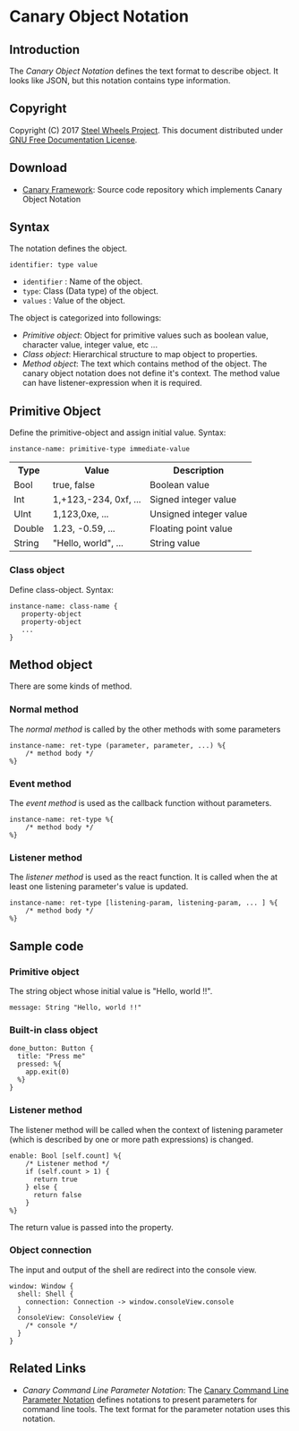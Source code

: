 # Canary Object Notation

## Introduction
The *Canary Object Notation* defines the text format to describe object. It looks like JSON, but this notation contains type information.

## Copyright
Copyright (C) 2017 [Steel Wheels Project](http://steelwheels.github.io). This document distributed under
[GNU Free Documentation License](https://www.gnu.org/licenses/fdl-1.3.en.html).

## Download
- [Canary Framework](https://github.com/steelwheels/Canary): Source code repository which implements Canary Object Notation

## Syntax
The notation defines the object.

`identifier: type value`
  - `identifier` : Name of the object.
  - `type`: Class (Data type) of the object.
  - `values` : Value of the object.

The object is categorized into followings:
  * *Primitive object*: Object for primitive values such as boolean value, character value, integer value, etc ...
  * *Class object*: Hierarchical structure to map object to properties.
  * *Method object*: The text which contains method of the object. The canary object notation does not define it's context. The method value can have listener-expression when it is required.

## Primitive Object
Define the primitive-object and assign initial value.
Syntax:

````instance-name: primitive-type immediate-value````

<table>
<tr>
  <th>Type</th><th>Value</th><th>Description</th>
</tr>
<tr>
  <td>Bool</td><td>true, false</td><td>Boolean value</td>
</tr>
<tr>
  <td>Int</td><td>1,+123,-234, 0xf, ...</td><td>Signed integer value</td>
</tr>
<tr>
  <td>UInt</td><td>1,123,0xe, ...</td><td>Unsigned integer value</td>
</tr>
<tr>
  <td>Double</td><td>1.23, -0.59, ...</td><td>Floating point value</td>
</tr>
<tr>
  <td>String</td><td>"Hello, world", ...</td><td>String value</td>
</tr>
</table>

### Class object
Define class-object. Syntax:
````
instance-name: class-name {
   property-object
   property-object
   ...
}
````

## Method object
There are some kinds of method.

### Normal method
The *normal method* is called by the other methods with some parameters
````
instance-name: ret-type (parameter, parameter, ...) %{
    /* method body */
%}
````
### Event method
The *event method* is used as the callback function without parameters.
````
instance-name: ret-type %{
    /* method body */
%}
````
### Listener method
The *listener method* is used as the react function. It is called when the at least one listening parameter's value is updated.
````
instance-name: ret-type [listening-param, listening-param, ... ] %{
    /* method body */
%}
````

## Sample code
### Primitive object
The string object whose initial value is "Hello, world !!".
````
message: String "Hello, world !!"
````

### Built-in class object
````
done_button: Button {
  title: "Press me"
  pressed: %{
    app.exit(0)
  %}
}
````

### Listener method
The listener method will be called when the context of listening parameter (which is described by one or more path expressions) is changed.
````
enable: Bool [self.count] %{
    /* Listener method */
    if (self.count > 1) {
      return true
    } else {
      return false
    }
%}
````
The return value is passed into the property.

### Object connection
The input and output of the shell are redirect into the console view.
````
window: Window {
  shell: Shell {
    connection: Connection -> window.consoleView.console
  }
  consoleView: ConsoleView {
    /* console */
  }
}
````

## Related Links
* *Canary Command Line Parameter Notation*: The [Canary Command Line Parameter Notation](https://github.com/steelwheels/Canary/blob/master/Document/CanaryParameter.md) defines notations to present parameters for command line tools. The text format for the parameter notation uses this notation.
